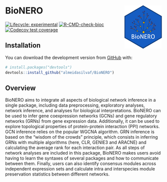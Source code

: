 
<!-- README.md is generated from README.Rmd. Please edit that file -->

# BioNERO <img src='man/figures/logo.png' align="right" height="139" />

<!-- badges: start -->

[![Lifecycle:
experimental](https://img.shields.io/badge/lifecycle-experimental-orange.svg)](https://www.tidyverse.org/lifecycle/#experimental)
[![R-CMD-check-bioc](https://github.com/almeidasilvaf/BioNERO/workflows/R-CMD-check-bioc/badge.svg)](https://github.com/almeidasilvaf/BioNERO/actions)
[![Codecov test
coverage](https://codecov.io/gh/almeidasilvaf/BioNERO/branch/master/graph/badge.svg)](https://codecov.io/gh/almeidasilvaf/BioNERO?branch=master)
<!-- badges: end -->

## Installation

You can download the development version from
[GitHub](https://github.com/) with:

``` r
# install.packages("devtools")
devtools::install_github("almeidasilvaf/BioNERO")
```

## Overview

BioNERO aims to integrate all aspects of biological network inference in
a single package, including data preprocessing, exploratory analyses,
network inference, and analyses for biological interpretations. BioNERO
can be used to infer gene coexpression networks (GCNs) and gene
regulatory networks (GRNs) from gene expression data. Additionally, it
can be used to explore topological properties of protein-protein
interaction (PPI) networks. GCN inference relies on the popular WGCNA
algorithm. GRN inference is based on the “wisdom of the crowds”
principle, which consists in inferring GRNs with multiple algorithms
(here, CLR, GENIE3 and ARACNE) and calculating the average rank for each
interaction pair. As all steps of network analyses are included in this
package, BioNERO makes users avoid having to learn the syntaxes of
several packages and how to communicate between them. Finally, users can
also identify consensus modules across independent expression sets and
calculate intra and interspecies module preservation statistics between
different networks.

